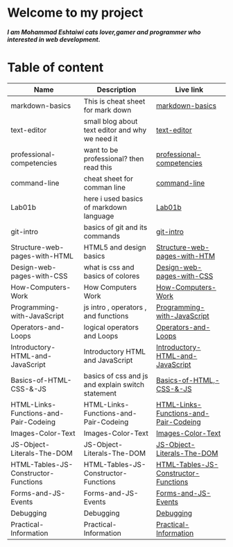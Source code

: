 # Welcome to my project

**_I am Mohammad Eshtaiwi cats lover,gamer and programmer who interested in web development._**

# Table of content

| Name                                  | Description                                       | Live link                                                                                                                        |
| ------------------------------------- | ------------------------------------------------- | -------------------------------------------------------------------------------------------------------------------------------- |
| markdown-basics                       | This is cheat sheet for mark down                 | [markdown-basics](https://mohammad-eshtaiwi.github.io/reading-notes/markdown-basics)                                             |
| text-editor                           | small blog about text editor and why we need it   | [text-editor](https://mohammad-eshtaiwi.github.io/reading-notes/text-editor)                                                     |
| professional-competencies             | want to be professional? then read this           | [professional-competencies](https://mohammad-eshtaiwi.github.io/reading-notes/professional-competencies)                         |
| command-line                          | cheat sheet for comman line                       | [command-line](https://mohammad-eshtaiwi.github.io/reading-notes/command-line)                                                   |
| Lab01b                                | here i used basics of markdown language           | [Lab01b](https://mohammad-eshtaiwi.github.io/reading-notes/Lab01b)                                                               |
| git-intro                             | basics of git and its commands                    | [git-intro](https://mohammad-eshtaiwi.github.io/reading-notes/git-intro)                                                         |
| Structure-web-pages-with-HTML         | HTML5 and design basics                           | [Structure-web-pages-with-HTM](https://mohammad-eshtaiwi.github.io/reading-notes/Structure-web-pages-with-HTML)                  |
| Design-web-pages-with-CSS             | what is css and basics of colores                 | [Design-web-pages-with-CSS](https://mohammad-eshtaiwi.github.io/reading-notes/Design-web-pages-with-CSS)                         |
| How-Computers-Work                    | How Computers Work                                | [How-Computers-Work](https://mohammad-eshtaiwi.github.io/reading-notes/How-Computers-Work)                                       |
| Programming-with-JavaScript           | js intro , operators , and functions              | [Programming-with-JavaScript](https://mohammad-eshtaiwi.github.io/reading-notes/Programming-with-JavaScript)                     |
| Operators-and-Loops                   | logical operators and Loops                       | [Operators-and-Loops](https://mohammad-eshtaiwi.github.io/reading-notes/Operators-and-Loops)                                     |
| Introductory-HTML-and-JavaScript      | Introductory HTML and JavaScript                  | [Introductory-HTML-and-JavaScript](https://mohammad-eshtaiwi.github.io/reading-notes/Introductory-HTML-and-JavaScript)           |
| Basics-of-HTML-CSS-&-JS               | basics of css and js and explain switch statement | [Basics-of-HTML,-CSS-&-JS](https://mohammad-eshtaiwi.github.io/reading-notes/Basics-of-HTML-CSS-&-JS)                            |
| HTML-Links-Functions-and-Pair-Codeing | HTML-Links-Functions-and-Pair-Codeing             | [HTML-Links-Functions-and-Pair-Codeing](https://mohammad-eshtaiwi.github.io/reading-notes/HTML-Links-Functions-and-Pair-Codeing) |
| Images-Color-Text                     | Images-Color-Text                                 | [Images-Color-Text](https://mohammad-eshtaiwi.github.io/reading-notes/Images-Color-Text)                                         |
| JS-Object-Literals-The-DOM            | JS-Object-Literals-The-DOM                        | [JS-Object-Literals-The-DOM](https://mohammad-eshtaiwi.github.io/reading-notes/JS-Object-Literals-The-DOM)                       |
| HTML-Tables-JS-Constructor-Functions  | HTML-Tables-JS-Constructor-Functions              | [ HTML-Tables-JS-Constructor-Functions](https://mohammad-eshtaiwi.github.io/reading-notes/HTML-Tables-JS-Constructor-Functions)  |
| Forms-and-JS-Events                   | Forms-and-JS-Events                               | [ Forms-and-JS-Events](https://mohammad-eshtaiwi.github.io/reading-notes/Forms-and-JS-Events)                                    |
| Debugging                             | Debugging                                         | [Debugging](https://mohammad-eshtaiwi.github.io/reading-notes/Debugging)                                                         |
| Practical-Information                 | Practical-Information                             | [Practical-Information](https://mohammad-eshtaiwi.github.io/reading-notes/Practical-Information)                                 |
